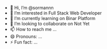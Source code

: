 - 👋 Hi, I’m @sormannn
- 👀 I’m interested in Full Stack Web Developer
- 🌱 I’m currently learning on Binar Platform
- 💞️ I’m looking to collaborate on Not Yet
- 📫 How to reach me ...
- 😄 Pronouns: ...
- ⚡ Fun fact: ...

<!---
sormannn/sormannn is a ✨ special ✨ repository because its `README.md` (this file) appears on your GitHub profile.
You can click the Preview link to take a look at your changes.
--->
